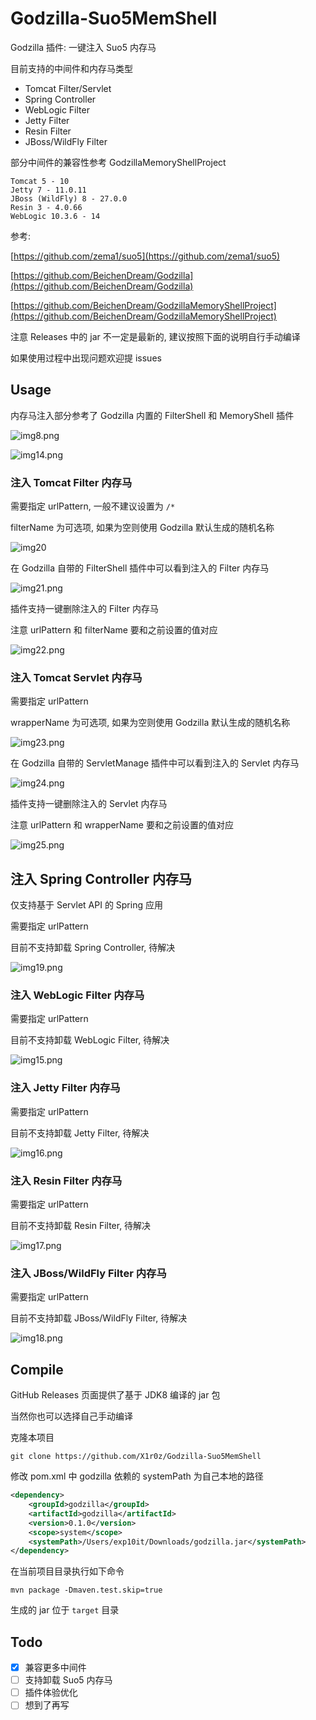 # Godzilla-Suo5MemShell

Godzilla 插件: 一键注入 Suo5 内存马

目前支持的中间件和内存马类型

- Tomcat Filter/Servlet
- Spring Controller
- WebLogic Filter
- Jetty Filter
- Resin Filter
- JBoss/WildFly Filter

部分中间件的兼容性参考 GodzillaMemoryShellProject

```
Tomcat 5 - 10
Jetty 7 - 11.0.11
JBoss (WildFly) 8 - 27.0.0
Resin 3 - 4.0.66
WebLogic 10.3.6 - 14
```

参考:

[https://github.com/zema1/suo5](https://github.com/zema1/suo5)

[https://github.com/BeichenDream/Godzilla](https://github.com/BeichenDream/Godzilla)

[https://github.com/BeichenDream/GodzillaMemoryShellProject](https://github.com/BeichenDream/GodzillaMemoryShellProject)

注意 Releases 中的 jar 不一定是最新的, 建议按照下面的说明自行手动编译

如果使用过程中出现问题欢迎提 issues

## Usage

内存马注入部分参考了 Godzilla 内置的 FilterShell 和 MemoryShell 插件

![img8.png](img/img8.png)

![img14.png](img/img14.png)

### 注入 Tomcat Filter 内存马

需要指定 urlPattern, 一般不建议设置为 `/*`

filterName 为可选项, 如果为空则使用 Godzilla 默认生成的随机名称

![img20](img/img20.png)

在 Godzilla 自带的 FilterShell 插件中可以看到注入的 Filter 内存马

![img21.png](img/img21.png)

插件支持一键删除注入的 Filter 内存马

注意 urlPattern 和 filterName 要和之前设置的值对应

![img22.png](img/img22.png)

### 注入 Tomcat Servlet 内存马

需要指定 urlPattern

wrapperName 为可选项, 如果为空则使用 Godzilla 默认生成的随机名称

![img23.png](img/img23.png)

在 Godzilla 自带的 ServletManage 插件中可以看到注入的 Servlet 内存马

![img24.png](img/img24.png)

插件支持一键删除注入的 Servlet 内存马

注意 urlPattern 和 wrapperName 要和之前设置的值对应

![img25.png](img/img25.png)

## 注入 Spring Controller 内存马

仅支持基于 Servlet API 的 Spring 应用

需要指定 urlPattern

目前不支持卸载 Spring Controller, 待解决

![img19.png](img/img19.png)

### 注入 WebLogic Filter 内存马

需要指定 urlPattern

目前不支持卸载 WebLogic Filter, 待解决

![img15.png](img/img15.png)

### 注入 Jetty Filter 内存马

需要指定 urlPattern

目前不支持卸载 Jetty Filter, 待解决

![img16.png](img/img16.png)

### 注入 Resin Filter 内存马

需要指定 urlPattern

目前不支持卸载 Resin Filter, 待解决

![img17.png](img/img17.png)

### 注入 JBoss/WildFly Filter 内存马

需要指定 urlPattern

目前不支持卸载 JBoss/WildFly Filter, 待解决

![img18.png](img/img18.png)

## Compile

GitHub Releases 页面提供了基于 JDK8 编译的 jar 包

当然你也可以选择自己手动编译

克隆本项目

```shell
git clone https://github.com/X1r0z/Godzilla-Suo5MemShell
```

修改 pom.xml 中 godzilla 依赖的 systemPath 为自己本地的路径

```xml
<dependency>
    <groupId>godzilla</groupId>
    <artifactId>godzilla</artifactId>
    <version>0.1.0</version>
    <scope>system</scope>
    <systemPath>/Users/exp10it/Downloads/godzilla.jar</systemPath>
</dependency>
```

在当前项目目录执行如下命令

```shell
mvn package -Dmaven.test.skip=true
```

生成的 jar 位于 `target` 目录

## Todo

- [x] 兼容更多中间件
- [ ] 支持卸载 Suo5 内存马
- [ ] 插件体验优化
- [ ] 想到了再写
